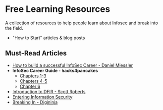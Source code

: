 # Free Learning Resources

A collection of resources to help people learn about Infosec and break into the field.

- "How to Start" articles & blog posts

## Must-Read Articles

* [How to build a successful InfoSec Career - Daniel Miessler](https://danielmiessler.com/blog/build-successful-infosec-career/)
* **InfoSec Career Guide - hacks4pancakes**
  * [Chapters 1-3](https://tisiphone.net/2015/10/12/starting-an-infosec-career-the-megamix-chapters-1-3/)
  * [Chapters 4-5](https://tisiphone.net/2015/11/08/starting-an-infosec-career-the-megamix-chapters-4-5/)
  * [Chapter 6](https://tisiphone.net/2016/02/10/starting-an-infosec-career-the-megamix-chapter-6/)
* [Introduction to DFIR - Scott Roberts](http://sroberts.github.io/2016/01/11/introduction-to-dfir-the-beginning/)
* [Entering Information Security](http://www.defensivesecurity.org/entering-information-security-industry/)
* [Breaking In - Digininja](https://digi.ninja/projects/breaking_in_part_1.php)
